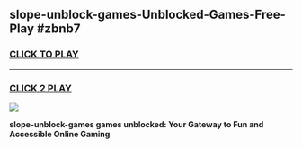 
## slope-unblock-games-Unblocked-Games-Free-Play #zbnb7
<h3>
<a href="https://us.freeplayer.one?title=slope-unblock-games&ref=9M">CLICK TO PLAY</a></h3>
<hr>

<h3>
<a href="https://us.freeplayer.one?title=slope-unblock-games&ref=9M">CLICK 2 PLAY</a>
  
</h3>

<a href="https://us.freeplayer.one?title=slope-unblock-games&ref=9M"><img src="https://clearcache.store/games.png"></a>


**slope-unblock-games games unblocked: Your Gateway to Fun and Accessible Online Gaming**
